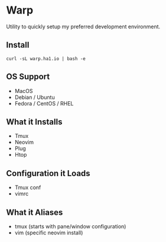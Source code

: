 # Warp
Utility to quickly setup my preferred development environment.

## Install
`curl -sL warp.ha1.io | bash -e`

## OS Support
* MacOS
* Debian / Ubuntu
* Fedora / CentOS / RHEL

## What it Installs
* Tmux
* Neovim
* Plug
* Htop

## Configuration it Loads
* Tmux conf
* vimrc

## What it Aliases
* tmux (starts with pane/window configuration)
* vim (specific neovim install)


